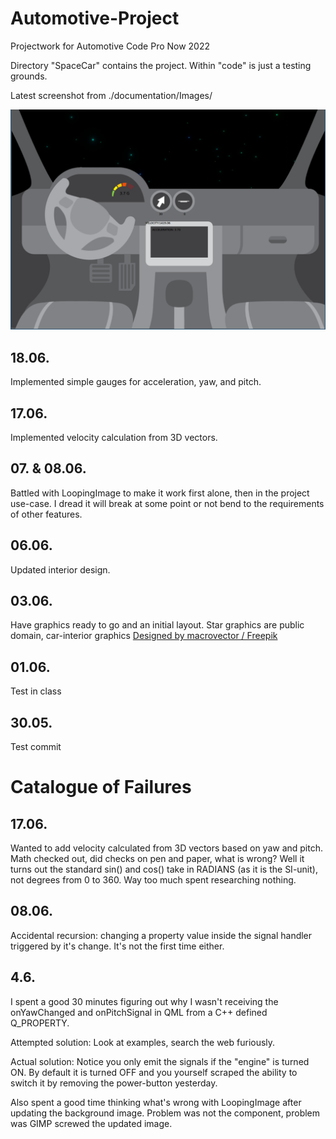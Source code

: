 # Automotive-Project
Projectwork for Automotive Code Pro Now 2022

Directory "SpaceCar" contains the project. Within "code" is just a testing grounds.

Latest screenshot from ./documentation/Images/

<img src="documentation/Images/Screenshot_1906.png"></img>

## 18.06.

Implemented simple gauges for acceleration, yaw, and pitch.

## 17.06.

Implemented velocity calculation from 3D vectors.

## 07. & 08.06.

Battled with LoopingImage to make it work first alone, then in the project use-case. I dread it will break at some point or not bend to the requirements of other features.

## 06.06.

Updated interior design.

## 03.06.

Have graphics ready to go and an initial layout. Star graphics are public domain, car-interior graphics <a href="http://www.freepik.com">Designed by macrovector / Freepik</a>

## 01.06.
Test in class

## 30.05.
Test commit

# Catalogue of Failures

## 17.06.

Wanted to add velocity calculated from 3D vectors based on yaw and pitch. Math checked out, did checks on pen and paper, what is wrong? Well it turns out the standard sin() and cos() take in RADIANS (as it is the SI-unit), not degrees from 0 to 360. Way too much spent researching nothing.

## 08.06.

Accidental recursion: changing a property value inside the signal handler triggered by it's change. It's not the first time either.

## 4.6.

I spent a good 30 minutes figuring out why I wasn't receiving the onYawChanged and onPitchSignal in QML from a C++ defined Q_PROPERTY.

Attempted solution: Look at examples, search the web furiously.

Actual solution: Notice you only emit the signals if the "engine" is turned ON. By default it is turned OFF and you yourself scraped the ability to switch it by removing the power-button yesterday.

Also spent a good time thinking what's wrong with LoopingImage after updating the background image. Problem was not the component, problem was GIMP screwed the updated image.
